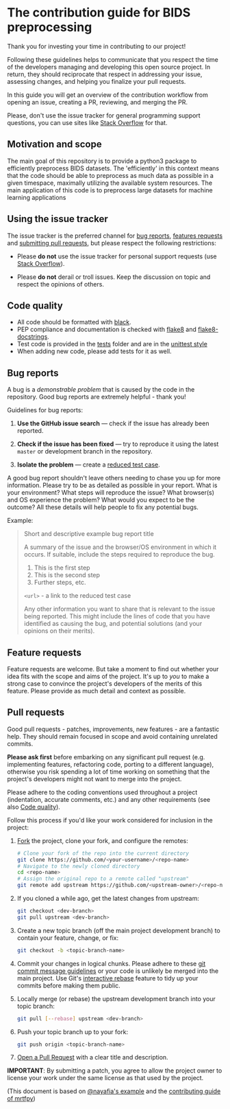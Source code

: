 The contribution guide for BIDS preprocessing 
=============================================
Thank you for investing your time in contributing to our project!

Following these guidelines helps to communicate that you respect the time of the 
developers managing and developing this open source project. In return, they should 
reciprocate that respect in addressing your issue, assessing changes, and helping you 
finalize your pull requests.

In this guide you will get an overview of the contribution workflow from opening an 
issue, creating a PR, reviewing, and merging the PR.

Please, don't use the issue tracker for general programming support questions, you can
use sites like [Stack Overflow](https://stackoverflow.com) for that.


Motivation and scope
--------------------

The main goal of this repository is to provide a python3 package to efficiently 
preprocess BIDS datasets. The 'efficiently' in this context means that the code should
be able to preprocess as much data as possible in a given timespace, maximally utilizing
the available system resources. The main application of this code is to preprocess large
datasets for machine learning applications

Using the issue tracker
-----------------------

The issue tracker is the preferred channel for [bug reports](#bugs),
[features requests](#features) and [submitting pull
requests](#pull-requests), but please respect the following restrictions:

* Please **do not** use the issue tracker for personal support requests (use
  [Stack Overflow](http://stackoverflow.com)).

* Please **do not** derail or troll issues. Keep the discussion on topic and
  respect the opinions of others.

<a name="code-quality"></a>
Code quality
------------
* All code should be formatted with [black](https://www.github.com/psf/black).
* PEP compliance and documentation is checked with [flake8](https://www.github.com/PyCQA/flake8) and [flake8-docstrings](https://github.com/pycqa/flake8-docstrings).
* Test code is provided in the [tests](./tests) folder and are in the [unittest style](https://docs.python.org/3/library/unittest.html)
* When adding new code, please add tests for it as well.



<a name="bugs"></a>
Bug reports
-----------

A bug is a _demonstrable problem_ that is caused by the code in the repository.
Good bug reports are extremely helpful - thank you!

Guidelines for bug reports:

1. **Use the GitHub issue search** &mdash; check if the issue has already been
   reported.

2. **Check if the issue has been fixed** &mdash; try to reproduce it using the
   latest `master` or development branch in the repository.

3. **Isolate the problem** &mdash; create a [reduced test
   case](http://css-tricks.com/reduced-test-cases/).

A good bug report shouldn't leave others needing to chase you up for more
information. Please try to be as detailed as possible in your report. What is
your environment? What steps will reproduce the issue? What browser(s) and OS
experience the problem? What would you expect to be the outcome? All these
details will help people to fix any potential bugs.

Example:

> Short and descriptive example bug report title
>
> A summary of the issue and the browser/OS environment in which it occurs. If
> suitable, include the steps required to reproduce the bug.
>
> 1. This is the first step
> 2. This is the second step
> 3. Further steps, etc.
>
> `<url>` - a link to the reduced test case
>
> Any other information you want to share that is relevant to the issue being
> reported. This might include the lines of code that you have identified as
> causing the bug, and potential solutions (and your opinions on their
> merits).


<a name="features"></a>
Feature requests
----------------

Feature requests are welcome. But take a moment to find out whether your idea
fits with the scope and aims of the project. It's up to *you* to make a strong
case to convince the project's developers of the merits of this feature. Please
provide as much detail and context as possible.


<a name="pull-requests"></a>
Pull requests
-------------
Good pull requests - patches, improvements, new features - are a fantastic
help. They should remain focused in scope and avoid containing unrelated
commits.

**Please ask first** before embarking on any significant pull request (e.g.
implementing features, refactoring code, porting to a different language),
otherwise you risk spending a lot of time working on something that the
project's developers might not want to merge into the project.

Please adhere to the coding conventions used throughout a project (indentation,
accurate comments, etc.) and any other requirements (see also [Code quality](#code-quality)).

Follow this process if you'd like your work considered for inclusion in the
project:

1. [Fork](http://help.github.com/fork-a-repo/) the project, clone your fork,
   and configure the remotes:

   ```bash
   # Clone your fork of the repo into the current directory
   git clone https://github.com/<your-username>/<repo-name>
   # Navigate to the newly cloned directory
   cd <repo-name>
   # Assign the original repo to a remote called "upstream"
   git remote add upstream https://github.com/<upstream-owner>/<repo-name>
   ```

2. If you cloned a while ago, get the latest changes from upstream:

   ```bash
   git checkout <dev-branch>
   git pull upstream <dev-branch>
   ```

3. Create a new topic branch (off the main project development branch) to
   contain your feature, change, or fix:

   ```bash
   git checkout -b <topic-branch-name>
   ```

4. Commit your changes in logical chunks. Please adhere to these [git commit
   message guidelines](http://tbaggery.com/2008/04/19/a-note-about-git-commit-messages.html)
   or your code is unlikely be merged into the main project. Use Git's
   [interactive rebase](https://help.github.com/articles/interactive-rebase)
   feature to tidy up your commits before making them public.

5. Locally merge (or rebase) the upstream development branch into your topic branch:

   ```bash
   git pull [--rebase] upstream <dev-branch>
   ```

6. Push your topic branch up to your fork:

   ```bash
   git push origin <topic-branch-name>
   ```

7. [Open a Pull Request](https://help.github.com/articles/using-pull-requests/)
    with a clear title and description.

**IMPORTANT**: By submitting a patch, you agree to allow the project owner to
license your work under the same license as that used by the project.


(This document is based on [@nayafia's example](https://github.com/nayafia/contributing-template/blob/HEAD/CONTRIBUTING-template.md) and the [contributing guide of mrtfpy](https://github.com/powerfulbean/mTRFpy/blob/master/CONTRIBUTING.md))
